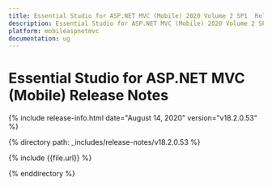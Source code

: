 ```yaml
---
title: Essential Studio for ASP.NET MVC (Mobile) 2020 Volume 2 SP1  Release Notes  
description: Essential Studio for ASP.NET MVC (Mobile) 2020 Volume 2 SP1  Release Notes  
platform: mobileaspnetmvc
documentation: ug
---
```


# Essential Studio for ASP.NET MVC (Mobile)  Release Notes  

{% include release-info.html date="August 14, 2020"  version="v18.2.0.53" %} 


{% directory path: _includes/release-notes/v18.2.0.53 %}

{% include {{file.url}} %}

{% enddirectory %}